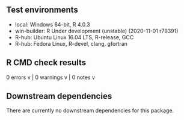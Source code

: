 ## Test environments
* local: Windows 64-bit, R 4.0.3
* win-builder: R Under development (unstable) (2020-11-01 r79391)
* R-hub: Ubuntu Linux 16.04 LTS, R-release, GCC
* R-hub: Fedora Linux, R-devel, clang, gfortran

## R CMD check results
0 errors v | 0 warnings v | 0 notes v

## Downstream dependencies
There are currently no downstream dependencies for this package.
